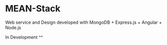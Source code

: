 # MEAN-Stack
Web service and Design developed with MongoDB + Express.js + Angular + Node.js

In Development ^^
